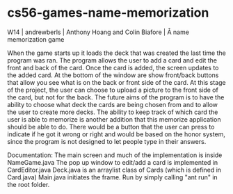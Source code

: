 # cs56-games-name-memorization

W14 | andrewberls | Anthony Hoang and Colin Biafore | Å name memorization game


 When the game starts up it loads the deck that was created the last time the program was ran.
 The program allows the user to add a card and edit the front and back of the card. Once
 the card is added, the screen updates to the added card. At the bottom of the window are show
 front/back buttons that allow you see what is on the back or front side of the card. At this
 stage of the project, the user can choose to upload a picture to the front side of the card,
 but not for the back. The future aims of the program is to have the ability to choose what deck
 the cards are being chosen from and to allow the user to create more decks. The ability to keep
 track of which card the user is able to  memorize is another addition that this memorize application
 should be able to do. There would be a button that the user can press to indicate if he got it wrong
 or right and would be based on the honor system, since the program is not designed to let people type
 in their answers.

Documentation:
	The main screen and much of the implementation is inside NameGame.java
	The pop up window to edit/add a card is implemented in CardEditor.java
	Deck.java is an arraylist class of Cards (which is defined in Card.java)
	Main.java initiates the frame.
	Run by simply calling "ant run" in the root folder.